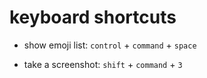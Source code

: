 # keyboard shortcuts

* show emoji list: `control` + `command` + `space`

* take a screenshot: `shift` + `command` + `3`